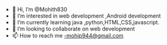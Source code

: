 - 👋 Hi, I’m @Mohith830
- 👀 I’m interested in web development ,Android development
- 🌱 I’m currently learning java ,python,HTML,CSS,javascript.
- 💞️ I’m looking to collaborate on web development
- 📫 How to reach me -mohip944@gmail.com

<!---
Mohith830/Mohith830 is a ✨ special ✨ repository because its `README.md` (this file) appears on your GitHub profile.
You can click the Preview link to take a look at your changes.
--->
